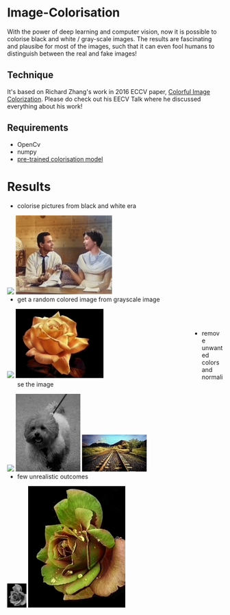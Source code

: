 # Image-Colorisation

With the power of deep learning and computer vision, now it is possible to colorise black and white / gray-scale images. The results are fascinating and plausibe for most of the images, such that it can even fool humans to distinguish between the real and fake images!


## Technique

It's based on Richard Zhang's work in 2016 ECCV paper, [Colorful Image Colorization](http://richzhang.github.io/colorization/). Please do check out his EECV Talk where he discussed everything about his work!


## Requirements

- OpenCv
- numpy
- [pre-trained colorisation model](models/)


# Results

- colorise pictures from black and white era
<div style="float:left"><img width="45%" src="https://github.com/Sudarshana2000/Image-Colorisation/blob/master/images/images/classic.jpg" />
<img width="45%" src="https://github.com/Sudarshana2000/Image-Colorisation/blob/master/images/output_classic.jpg" />
</div>
<br /><br />

- get a random colored image from grayscale image
<div style="float:left"><img width="45%" src="https://github.com/Sudarshana2000/Image-Colorisation/blob/master/images/images/rose.jpg" />
<img width="45%" src="https://github.com/Sudarshana2000/Image-Colorisation/blob/master/images/output_rose.jpg" />
</div>
<br /><br />

- remove unwanted colors and normalise the image
<div style="float:left"><img width="30%" src="https://github.com/Sudarshana2000/Image-Colorisation/blob/master/images/images/orig_dog.jpg" />
<img width="30%" src="https://github.com/Sudarshana2000/Image-Colorisation/blob/master/images/dog.jpg" />
<img width="30%" src="https://github.com/Sudarshana2000/Image-Colorisation/blob/master/images/output_scenery.jpg" />
</div>
<br /><br />

- few unrealistic outcomes
<div style="float:left"><img width=45"%" src="https://github.com/Sudarshana2000/Image-Colorisation/blob/master/images/rose.png" />
<img width="45%" src="https://github.com/Sudarshana2000/Image-Colorisation/blob/master/images/output_rose.png" />
</div>
<br /><br />